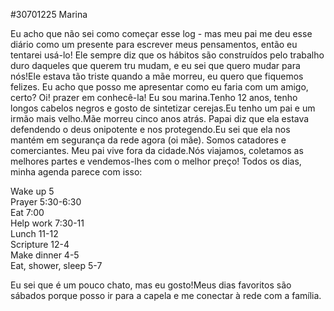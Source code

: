 #30701225 Marina  
  
Eu acho que não sei como começar esse log - mas meu pai me deu esse diário como um presente para escrever meus pensamentos, então eu tentarei usá-lo!
Ele sempre diz que os hábitos são construídos pelo trabalho duro daqueles que querem tru mudam, e eu sei que quero mudar para nós!Ele estava tão triste quando a mãe morreu, eu quero que fiquemos felizes.
Eu acho que posso me apresentar como eu faria com um amigo, certo?
Oi! prazer em conhecê-la! Eu sou marina.Tenho 12 anos, tenho longos cabelos negros e gosto de sintetizar cerejas.Eu tenho um pai e um irmão mais velho.Mãe morreu cinco anos atrás. Papai diz que ela estava defendendo o deus onipotente e nos protegendo.Eu sei que ela nos mantém em segurança da rede agora (oi mãe). Somos catadores e comerciantes. Meu pai vive fora da cidade.Nós viajamos, coletamos as melhores partes e vendemos-lhes com o melhor preço!
Todos os dias, minha agenda parece com isso:
  
Wake up 5  
Prayer 5:30-6:30  
Eat 7:00  
Help work 7:30-11  
Lunch 11-12  
Scripture 12-4  
Make dinner 4-5  
Eat, shower, sleep 5-7  
  
Eu sei que é um pouco chato, mas eu gosto!Meus dias favoritos são sábados porque posso ir para a capela e me conectar à rede com a família.
